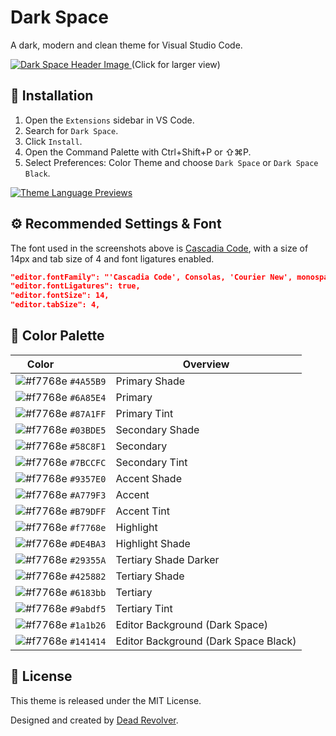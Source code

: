 # Dark Space

<!-- ![Visual Studio Marketplace Rating (Stars)](https://img.shields.io/visual-studio-marketplace/stars/deadrevolver.dark-space-theme?label=Rating&style=for-the-badge&labelColor=1E202E&color=58C8F1)
![Visual Studio Marketplace Installs](https://img.shields.io/visual-studio-marketplace/i/deadrevolver.dark-space-theme?label=Installs&style=for-the-badge&labelColor=1E202E&color=6A85E4)
![Visual Studio Marketplace Version](https://img.shields.io/visual-studio-marketplace/v/deadrevolver.dark-space-theme?label=Version&style=for-the-badge&labelColor=1E202E&color=A779F3) -->

A dark, modern and clean theme for Visual Studio Code.

<a href="https://raw.githubusercontent.com/deadrevolver/dark-space/main/assets/hero.png" target="_BLANK">
    <img alt="Dark Space Header Image" src="https://raw.githubusercontent.com/deadrevolver/dark-space/main/assets/hero.png">
</a>
(Click for larger view)

## 🚀 Installation
1. Open the `Extensions` sidebar in VS Code.
1. Search for `Dark Space`.
1. Click `Install`.
1. Open the Command Palette with Ctrl+Shift+P or ⇧⌘P.
1. Select Preferences: Color Theme and choose `Dark Space` or `Dark Space Black`.

<a href="https://raw.githubusercontent.com/deadrevolver/dark-space/main/assets/previews.png" target="_BLANK">
    <img alt="Theme Language Previews" src="https://raw.githubusercontent.com/deadrevolver/dark-space/main/assets/previews.png">
</a>

## ⚙️ Recommended Settings & Font
The font used in the screenshots above is [Cascadia Code](https://github.com/microsoft/cascadia-code), with a size of 14px and tab size of 4 and font ligatures enabled.
```json
"editor.fontFamily": "'Cascadia Code', Consolas, 'Courier New', monospace",
"editor.fontLigatures": true,
"editor.fontSize": 14,
"editor.tabSize": 4,
```

## 🎨 Color Palette
| Color&nbsp;&nbsp;&nbsp;&nbsp;&nbsp;&nbsp;&nbsp;&nbsp;&nbsp;&nbsp;&nbsp;&nbsp;&nbsp;&nbsp;&nbsp; | Overview |
| ---------- | ------------------------------------------------------------ |
| ![#f7768e](https://place-hold.it/15/4A55B9/4A55B9?text=+) `#4A55B9` | Primary Shade
| ![#f7768e](https://place-hold.it/15/6A85E4/6A85E4?text=+) `#6A85E4` | Primary
| ![#f7768e](https://place-hold.it/15/87A1FF/87A1FF?text=+) `#87A1FF` | Primary Tint
| ![#f7768e](https://place-hold.it/15/03BDE5/03BDE5?text=+) `#03BDE5` | Secondary Shade
| ![#f7768e](https://place-hold.it/15/58C8F1/58C8F1?text=+) `#58C8F1` | Secondary
| ![#f7768e](https://place-hold.it/15/7BCCFC/7BCCFC?text=+) `#7BCCFC` | Secondary Tint
| ![#f7768e](https://place-hold.it/15/9357E0/9357E0?text=+) `#9357E0` | Accent Shade
| ![#f7768e](https://place-hold.it/15/A779F3/A779F3?text=+) `#A779F3` | Accent
| ![#f7768e](https://place-hold.it/15/B79DFF/B79DFF?text=+) `#B79DFF` | Accent Tint
| ![#f7768e](https://place-hold.it/15/f7768e/f7768e?text=+) `#f7768e` | Highlight
| ![#f7768e](https://place-hold.it/15/DE4BA3/DE4BA3?text=+) `#DE4BA3` | Highlight Shade
| ![#f7768e](https://place-hold.it/15/29355A/29355A?text=+) `#29355A` | Tertiary Shade Darker
| ![#f7768e](https://place-hold.it/15/425882/425882?text=+) `#425882` | Tertiary Shade
| ![#f7768e](https://place-hold.it/15/6183bb/6183bb?text=+) `#6183bb` | Tertiary
| ![#f7768e](https://place-hold.it/15/9abdf5/9abdf5?text=+) `#9abdf5` | Tertiary Tint
| ![#f7768e](https://place-hold.it/15/1a1b26/1a1b26?text=+) `#1a1b26` | Editor Background (Dark Space)
| ![#f7768e](https://place-hold.it/15/141414/141414?text=+) `#141414` | Editor Background (Dark Space Black)

## 📄 License
This theme is released under the MIT License.

Designed and created by [Dead Revolver](https://github.com/deadrevolver).